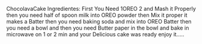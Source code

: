 ChocolavaCake
Ingredientes:
First You Need 1OREO 
 2 and Mash it Properly then you need half of spoon milk into OREO powder then Mix it proper it makes a Batter then you need baking soda and mix into OREO Batter then you need a bowl and then you need Butter paper in the bowl and bake in microwave on 1 or 2 min and your Delicious cake was ready enjoy it..... 